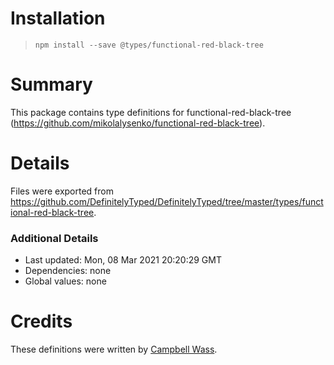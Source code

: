 # Installation
> `npm install --save @types/functional-red-black-tree`

# Summary
This package contains type definitions for functional-red-black-tree (https://github.com/mikolalysenko/functional-red-black-tree).

# Details
Files were exported from https://github.com/DefinitelyTyped/DefinitelyTyped/tree/master/types/functional-red-black-tree.

### Additional Details
 * Last updated: Mon, 08 Mar 2021 20:20:29 GMT
 * Dependencies: none
 * Global values: none

# Credits
These definitions were written by [Campbell Wass](https://github.com/CamWass).
